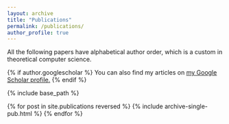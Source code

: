 ```yaml
---
layout: archive
title: "Publications"
permalink: /publications/
author_profile: true
---
```


All the following papers have alphabetical author order, which is a custom in theoretical computer science.

{% if author.googlescholar %}
  You can also find my articles on <u><a href="{{author.googlescholar}}">my Google Scholar profile</a>.</u>
{% endif %}

{% include base_path %}

{% for post in site.publications reversed %}
  {% include archive-single-pub.html %}
{% endfor %}

